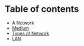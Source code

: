 # Table of contents

* [A Network](README.md)
* [Medium](medium.md)
* [Types of Network](types-of-network.md)
* [LAN](lan.md)

